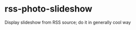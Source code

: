 rss-photo-slideshow
===================

Display slideshow from RSS source; do it in generally cool way